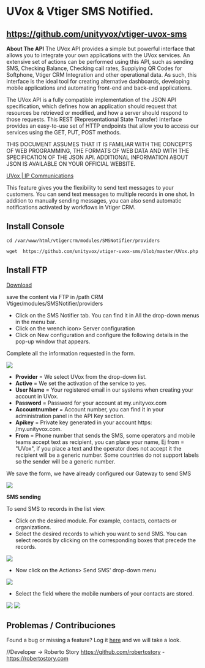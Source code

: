 # UVox & Vtiger SMS Notified.
## https://github.com/unityvox/vtiger-uvox-sms

**About The API**
The UVox API provides a simple but powerful interface that allows you to integrate your own applications with the UVox services. An extensive set of actions can be performed using this API, such as sending SMS, Checking Balance, Checking call rates, Supplying QR Codes for Softphone, Vtiger CRM Integration and other operational data. As such, this interface is the ideal tool for creating alternative dashboards, developing mobile applications and automating front-end and back-end applications.

The UVox API is a fully compatible implementation of the JSON API specification, which defines how an application should request that resources be retrieved or modified, and how a server should respond to those requests. This REST (Representational State Transfer) interface provides an easy-to-use set of HTTP endpoints that allow you to access our services using the GET, PUT, POST methods.

THIS DOCUMENT ASSUMES THAT IT IS FAMILIAR WITH THE CONCEPTS OF WEB PROGRAMMING, THE FORMATS OF WEB DATA AND WITH THE SPECIFICATION OF THE JSON API. ADDITIONAL INFORMATION ABOUT JSON IS AVAILABLE ON YOUR OFFICIAL WEBSITE.

[UVox | IP Communications](https://unityvox.com)

This feature gives you the flexibility to send text messages to your customers. You can send text messages to multiple records in one shot. In addition to manually sending messages, you can also send automatic notifications activated by workflows in Vtiger CRM. 

## Install Console

```
cd /var/www/html/vtigercrm/modules/SMSNotifier/providers

wget  https://github.com/unityvox/vtiger-uvox-sms/blob/master/UVox.php

```
## Install FTP

[Download](https://github.com/unityvox/vtiger-uvox-sms/blob/master/UVox.php)

save the content via FTP in /path CRM Vtiger/modules/SMSNotifier/providers

- Click on the SMS Notifier tab. You can find it in All the drop-down menus in the menu bar.
- Click on the wrench icon> Server configuration
- Click on New configuration and configure the following details in the pop-up window that appears.

Complete all the information requested in the form.

<img src="https://unityvox.com/assets/web/images/vtiger_1.png">

- **Provider** = We select UVox from the drop-down list.
- **Active** = We set the activation of the service to yes.
- **User Name** = Your registered email in our systems when creating your account in UVox.
- **Password** = Password for your account at my.unityvox.com
- **Accountnumber** = Account number, you can find it in your administration panel in the API Key section.
- **Apikey** = Private key generated in your account https: /my.unityvox.com.
- **From** = Phone number that sends the SMS, some operators and mobile teams accept text as recipient, you can place your name, Ej from = "UVox", if you place a text and the operator does not accept it the recipient will be a generic number. Some countries do not support labels so the sender will be a generic number.

We save the form, we have already configured our Gateway to send SMS

<img src="https://unityvox.com/assets/web/images/vtiger_2.png">

**SMS sending**


To send SMS to records in the list view. 

- Click on the desired module. For example, contacts, contacts or organizations. 
- Select the desired records to which you want to send SMS. You can select records by clicking on the corresponding boxes that precede the records.

<img src="https://unityvox.com/assets/web/images/vtiger_3.png">

- Now click on the Actions> Send SMS' drop-down menu

<img src="https://unityvox.com/assets/web/images/vtiger_4.png">

- Select the field where the mobile numbers of your contacts are stored.

<img src="https://unityvox.com/assets/web/images/vtiger_5.png">

<img src="https://unityvox.com/assets/web/images/vtiger_6.png">


## Problemas / Contribuciones 
Found a bug or missing a feature? Log it [here](https://github.com/unityvox/vtiger-uvox-sms/issues) and we will take a look.

//Developer -> Roberto Story https://github.com/robertostory - https://robertostory.com
